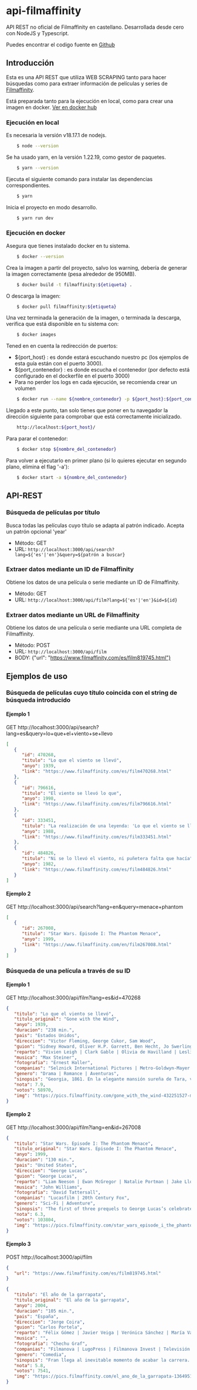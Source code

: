 # api-filmaffinity

API REST no oficial de Filmaffinity en castellano. Desarrollada desde cero con NodeJS y Typescript.

Puedes encontrar el codigo fuente en [Github](https://github.com/Karmelo1984/api-filmaffinity)

## Introducción

Esta es una API REST que utiliza WEB SCRAPING tanto para hacer búsquedas como para extraer información de películas y
series de [Filmaffinity](https://www.filmaffinity.com/es/main.html).

Está preparada tanto para la ejecución en local, como para crear una imagen en docker.
[Ver en docker hub](https://hub.docker.com/repository/docker/karmelo1984/filmaffinity/general)

### Ejecución en local

Es necesaria la versión v18.17.1 de nodejs.

```bash
    $ node --version
```

Se ha usado yarn, en la versión 1.22.19, como gestor de paquetes.

```bash
    $ yarn --version
```

Ejecuta el siguiente comando para instalar las dependencias correspondientes.

```bash
    $ yarn
```

Inicia el proyecto en modo desarrollo.

```bash
    $ yarn run dev
```

### Ejecución en docker

Asegura que tienes instalado docker en tu sistema.

```bash
    $ docker --version
```

Crea la imagen a partir del proyecto, salvo los warning, debería de generar la imagen correctamente (pesa alrededor de
950MB).

```bash
    $ docker build -t filmaffinity:${etiqueta} .
```

O descarga la imagen:

```bash
    $ docker pull filmaffinity:${etiqueta}
```

Una vez terminada la generación de la imagen, o terminada la descarga, verifica que está disponible en tu sistema con:

```bash
    $ docker images
```

Tened en en cuenta la redirección de puertos:

-  ${port_host} : es donde estará escuchando nuestro pc (los ejemplos de esta guía están con el puerto 3000).
-  ${port_contenedor} : es donde escucha el contenedor (por defecto está configurado en el dockerfile en el puerto 3000)
-  Para no perder los logs en cada ejecución, se recomienda crear un volumen

```bash
    $ docker run --name ${nombre_contenedor} -p ${port_host}:${port_contenedor} --env-file ./.env -v ${dir_log_local}:/usr/src/app/logs ${nombre_o_id_de_la_imagen}
```

Llegado a este punto, tan solo tienes que poner en tu navegador la dirección siguiente para comprobar que está
correctamente inicializado.

```bash
    http://localhost:${port_host}/
```

Para parar el contenedor:

```bash
    $ docker stop ${nombre_del_contenedor}
```

Para volver a ejecutarlo en primer plano (si lo quieres ejecutar en segundo plano, elimina el flag '-a'):

```bash
    $ docker start -a ${nombre_del_contenedor}
```

## API-REST

### Búsqueda de películas por título

Busca todas las películas cuyo título se adapta al patrón indicado. Acepta un patrón opcional 'year'

-  Método: GET
-  URL: `http://localhost:3000/api/search?lang=${'es'|'en'}&query=${patrón a buscar}`

### Extraer datos mediante un ID de Filmaffinity

Obtiene los datos de una película o serie mediante un ID de Filmaffinity.

-  Método: GET
-  URL: `http://localhost:3000/api/film?lang=${'es'|'en'}&id=${id}`

### Extraer datos mediante un URL de Filmaffinity

Obtiene los datos de una película o serie mediante una URL completa de Filmaffinity.

-  Método: POST
-  URL: `http://localhost:3000/api/film`
-  BODY: {"url": "https://www.filmaffinity.com/es/film819745.html"}

## Ejemplos de uso

### Búsqueda de películas cuyo título coincida con el string de búsqueda introducido

#### Ejemplo 1

GET http://localhost:3000/api/search?lang=es&query=lo+que+el+viento+se+llevo

```json
[
   {
      "id": 470268,
      "titulo": "Lo que el viento se llevó",
      "anyo": 1939,
      "link": "https://www.filmaffinity.com/es/film470268.html"
   },
   {
      "id": 796616,
      "titulo": "El viento se llevó lo que",
      "anyo": 1998,
      "link": "https://www.filmaffinity.com/es/film796616.html"
   },
   {
      "id": 333451,
      "titulo": "La realización de una leyenda: 'Lo que el viento se llevó' (TV)",
      "anyo": 1988,
      "link": "https://www.filmaffinity.com/es/film333451.html"
   },
   {
      "id": 484826,
      "titulo": "Ni se lo llevó el viento, ni puñetera falta que hacía",
      "anyo": 1982,
      "link": "https://www.filmaffinity.com/es/film484826.html"
   }
]
```

#### Ejemplo 2

GET http://localhost:3000/api/search?lang=en&query=menace+phantom

```json
[
   {
      "id": 267008,
      "titulo": "Star Wars. Episode I: The Phantom Menace",
      "anyo": 1999,
      "link": "https://www.filmaffinity.com/en/film267008.html"
   }
]
```

### Búsqueda de una película a través de su ID

#### Ejemplo 1

GET http://localhost:3000/api/film?lang=es&id=470268

```json
{
   "titulo": "Lo que el viento se llevó",
   "titulo_original": "Gone with the Wind",
   "anyo": 1939,
   "duracion": "238 min.",
   "pais": "Estados Unidos",
   "direccion": "Victor Fleming, George Cukor, Sam Wood",
   "guion": "Sidney Howard, Oliver H.P. Garrett, Ben Hecht, Jo Swerling, John Van Druten | Novela: Margaret Mitchell",
   "reparto": "Vivien Leigh | Clark Gable | Olivia de Havilland | Leslie Howard | Hattie McDaniel | Thomas Mitchell | Barbara O'Neil | Butterfly McQueen | Ona Munson | Ann Rutherford | Evelyn Keyes | Mickey Kuhn | Ward Bond | George Reeves",
   "musica": "Max Steiner",
   "fotografia": "Ernest Haller",
   "companias": "Selznick International Pictures | Metro-Goldwyn-Mayer (MGM)",
   "genero": "Drama | Romance | Aventuras",
   "sinopsis": "Georgia, 1861. En la elegante mansión sureña de Tara, vive Scarlett O'Hara (Vivien Leigh), la joven más bella, caprichosa y egoísta de la región. Ella suspira por el amor de Ashley (Leslie Howard), pero él está prometido con su prima, la dulce y bondadosa Melanie (Olivia de Havilland). En la última fiesta antes del estallido de la Guerra de Secesión (1861-1865), Scarlett conoce al cínico y apuesto Rhett Butler (Clark Gable), un vividor arrogante y aventurero, que sólo piensa en sí mismo y que no tiene ninguna intención de participar en la contienda. Lo único que él desea es hacerse rico y conquistar el corazón de la hermosa Scarlett.",
   "nota": 7.9,
   "votos": 58970,
   "img": "https://pics.filmaffinity.com/gone_with_the_wind-432251527-mmed.jpg"
}
```

#### Ejemplo 2

GET http://localhost:3000/api/film?lang=en&id=267008

```json
{
   "titulo": "Star Wars. Episode I: The Phantom Menace",
   "titulo_original": "Star Wars. Episode I: The Phantom Menace",
   "anyo": 1999,
   "duracion": "130 min.",
   "pais": "United States",
   "direccion": "George Lucas",
   "guion": "George Lucas",
   "reparto": "Liam Neeson | Ewan McGregor | Natalie Portman | Jake Lloyd | Samuel L. Jackson | Ian McDiarmid | Ray Park | Anthony Daniels | Kenny Baker | Pernilla August | Hugh Quarshie | Ahmed Best | Andy Secombe",
   "musica": "John Williams",
   "fotografia": "David Tattersall",
   "companias": "Lucasfilm | 20th Century Fox",
   "genero": "Sci-Fi | Adventure",
   "sinopsis": "The first of three prequels to George Lucas’s celebrated STAR WARS films, EPISODE I - THE PHANTOM MENACE is set some 30 years before STAR WARS: EPISODE IV - A NEW HOPE in the era of the Republic. Naboo, a peaceful planet governed by the young, but wise Queen Amidala (Natalie Portman), is being threatened by the corrupt Trade Federation, puppets of an evil Sith lord and his terrifying apprentice, Darth Maul (Ray Park). The seemingly benevolent Senator Palpatine (Ian McDiarmid) is chief adviser to the queen, though there are suspicions surrounding him. Jedi knights Qui-Gon Jinn (Liam Neeson) and Obi-Wan Kenobi (Ewan McGregor, performing an amazing vocal interpretation of Alec Guinness, the older Obi-Wan) are called on to intervene in the trade disputes. Along the way, they acquire an apprentice of their own in the form of young prodigal Anakin Skywalker (Jake Lloyd), or as STAR WARS fans know him, the future Darth Vader. They also encounter Jar Jar Binks (Ahmed Best), a goofy, lizardlike creature who has been banished from his underwater world for his clumsiness. When the Trade Federation launches an attack on Naboo, the queen and her allies must battle hordes of robot troopers while Qui-Gon and Obi-Wan face off against the sinister Darth Maul.",
   "nota": 6.3,
   "votos": 103804,
   "img": "https://pics.filmaffinity.com/star_wars_episode_i_the_phantom_menace-434398792-mmed.jpg"
}
```

#### Ejemplo 3

POST http://localhost:3000/api/film

```json
{
   "url": "https://www.filmaffinity.com/es/film819745.html"
}
```

```json
{
   "titulo": "El año de la garrapata",
   "titulo_original": "El año de la garrapata",
   "anyo": 2004,
   "duracion": "105 min.",
   "pais": "España",
   "direccion": "Jorge Coira",
   "guion": "Carlos Portela",
   "reparto": "Félix Gómez | Javier Veiga | Verónica Sánchez | María Vázquez | Víctor Clavijo | Camila Bossa | Mela Casal | Celso Parada | Luis Zahera | Josefina Gómez | Rosa Álvarez | Elina Luaces | Manuel Millán",
   "musica": "",
   "fotografia": "Chechu Graf",
   "companias": "Filmanova | LugoPress | Filmanova Invest | Televisión de Galicia (TVG)",
   "genero": "Comedia",
   "sinopsis": "Fran llega al inevitable momento de acabar la carrera. A partir de ahí, surge un caudal de dilemas de los que va a depender su futuro. Los primeros trabajos siempre frustrantes y en muchos casos, próximos al absurdo; los problemas con su novia provocados por la crisis post-licenciatura, la lotería de las oposiciones etc... van a traer de cabeza a nuestro protagonista. Cada decisión será vital, aunque Fran tendrá la guía de Morgan, hijo de ricos y orgulloso teórico del \"garrapatismo\", del que aprenderá mucho sobre cómo llegar a la dolce vita de la dependencia paterna.",
   "nota": 5.8,
   "votos": 7541,
   "img": "https://pics.filmaffinity.com/el_ano_de_la_garrapata-136495103-mmed.jpg"
}
```
